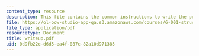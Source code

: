 ```yaml
---
content_type: resource
description: This file contains the common instructions to write the project.
file: https://ol-ocw-studio-app-qa.s3.amazonaws.com/courses/6-001-structure-and-interpretation-of-computer-programs-spring-2005/0d9fb22cd6d5ea4f087c82a10d971385_writeup.pdf
file_type: application/pdf
resourcetype: Document
title: writeup.pdf
uid: 0d9fb22c-d6d5-ea4f-087c-82a10d971385
---
```

